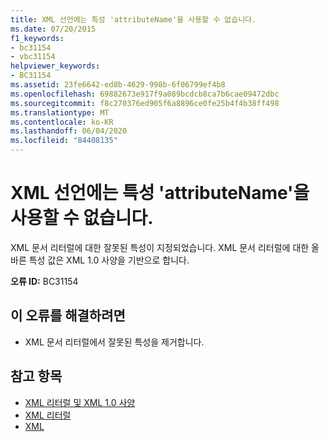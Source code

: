 ```yaml
---
title: XML 선언에는 특성 'attributeName'을 사용할 수 없습니다.
ms.date: 07/20/2015
f1_keywords:
- bc31154
- vbc31154
helpviewer_keywords:
- BC31154
ms.assetid: 23fe6642-ed8b-4629-998b-6f06799ef4b8
ms.openlocfilehash: 69882673e917f9a089bcdcb8ca7b6cae09472dbc
ms.sourcegitcommit: f8c270376ed905f6a8896ce0fe25b4f4b38ff498
ms.translationtype: MT
ms.contentlocale: ko-KR
ms.lasthandoff: 06/04/2020
ms.locfileid: "84408135"
---
```

# <a name="xml-declaration-does-not-allow-attribute-attributename"></a>XML 선언에는 특성 'attributeName'을 사용할 수 없습니다.
XML 문서 리터럴에 대한 잘못된 특성이 지정되었습니다. XML 문서 리터럴에 대한 올바른 특성 값은 XML 1.0 사양을 기반으로 합니다.  
  
 **오류 ID:** BC31154  
  
## <a name="to-correct-this-error"></a>이 오류를 해결하려면  
  
- XML 문서 리터럴에서 잘못된 특성을 제거합니다.  
  
## <a name="see-also"></a>참고 항목

- [XML 리터럴 및 XML 1.0 사양](../programming-guide/language-features/xml/xml-literals-and-the-xml-1-0-specification.md)
- [XML 리터럴](../language-reference/xml-literals/index.md)
- [XML](../programming-guide/language-features/xml/index.md)
